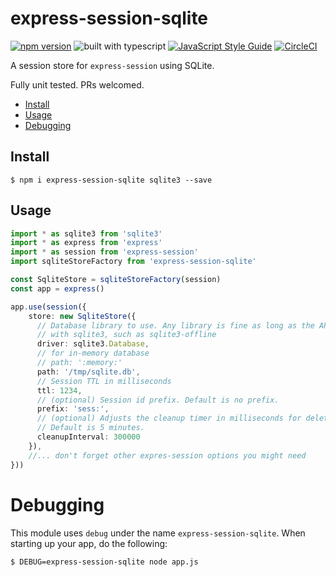 # express-session-sqlite

[![npm version](https://badge.fury.io/js/express-session-sqlite.svg)](https://badge.fury.io/js/express-session-sqlite) ![built with typescript](https://camo.githubusercontent.com/92e9f7b1209bab9e3e9cd8cdf62f072a624da461/68747470733a2f2f666c61742e62616467656e2e6e65742f62616467652f4275696c74253230576974682f547970655363726970742f626c7565) [![JavaScript Style Guide](https://img.shields.io/badge/code_style-standard-brightgreen.svg)](https://standardjs.com)
 [![CircleCI](https://circleci.com/gh/theogravity/express-session-sqlite/tree/master.svg?style=svg)](https://circleci.com/gh/theogravity/express-session-sqlite/tree/master)

A session store for `express-session` using SQLite.

Fully unit tested. PRs welcomed.

<!-- TOC -->
- [Install](#install)
- [Usage](#usage)
- [Debugging](#debugging)

<!-- TOC END -->

## Install

`$ npm i express-session-sqlite sqlite3 --save`

## Usage

```typescript
import * as sqlite3 from 'sqlite3'
import * as express from 'express'
import * as session from 'express-session'
import sqliteStoreFactory from 'express-session-sqlite'

const SqliteStore = sqliteStoreFactory(session)
const app = express()

app.use(session({
    store: new SqliteStore({
      // Database library to use. Any library is fine as long as the API is compatible
      // with sqlite3, such as sqlite3-offline
      driver: sqlite3.Database,
      // for in-memory database
      // path: ':memory:'
      path: '/tmp/sqlite.db',
      // Session TTL in milliseconds
      ttl: 1234,
      // (optional) Session id prefix. Default is no prefix.
      prefix: 'sess:',
      // (optional) Adjusts the cleanup timer in milliseconds for deleting expired session rows.
      // Default is 5 minutes.
      cleanupInterval: 300000
    }),
    //... don't forget other expres-session options you might need
}))
```

# Debugging

This module uses `debug` under the name `express-session-sqlite`. When starting up your app, do the following:

`$ DEBUG=express-session-sqlite node app.js`
